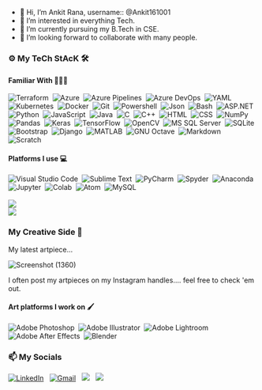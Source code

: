 - 👋 Hi, I’m Ankit Rana, username:: @Ankit161001 
- 👀 I’m interested in everything Tech.
- 🌱 I’m currently pursuing my B.Tech in CSE.
- 💞️ I’m looking forward to collaborate with many people.
<!--
- 📫 Mail me at :: www.ankit.kbl@gmail.com
- Alt E-mail :: www.ankit.creation161001@gmail.com
- LinkedIn :: www.linkedin.com/in/ankit-rana-2a5591203 -->

### ⚙ My TeCh StAcK 🛠

#### Familiar With 👨🏻‍💻

![Terraform](https://img.shields.io/badge/-Terraform-2e452e?style=flat&logo=terraform&logoColor=white)&nbsp;
![Azure](https://img.shields.io/badge/-Azure-2e452e?style=flat&logo=microsoft%20azure&logoColor=white)&nbsp;
![Azure Pipelines](https://img.shields.io/badge/-Azure520Pipelines-2e452e?style=flat&logo=azure%20pipelines&logoColor=white)&nbsp;
![Azure DevOps](https://img.shields.io/badge/-Azure%20DevOps-2e452e?style=flat&logo=azure%20devops&logoColor=white)&nbsp;
![YAML](https://img.shields.io/badge/-YAML-2e452e?style=flat&logo=yaml&logoColor=white)&nbsp;
![Kubernetes](https://img.shields.io/badge/-Kubernetes-2e452e?style=flat&logo=kubernetes&logoColor=white)&nbsp;
![Docker](https://img.shields.io/badge/-Docker-2e452e?style=flat&logo=docker&logoColor=white)&nbsp;
![Git](https://img.shields.io/badge/-Git-2e452e?style=flat&logo=git&logoColor=white)&nbsp;
![Powershell](https://img.shields.io/badge/-Powershell-2e452e?style=flat&logo=powershell&logoColor=white)&nbsp;
![Json](https://img.shields.io/badge/-Json-000000?style=flat&logo=json&logoColor=white)&nbsp;
![Bash](https://img.shields.io/badge/-Bash-2e452e?style=flat&logo=gnu%20bash&logoColor=white)&nbsp;
![ASP.NET](https://img.shields.io/badge/-ASP.NET%206-512BD4?style=flat&logo=.net&logoColor=white)&nbsp;
![Python](https://img.shields.io/badge/-Python-3776AB?style=flat&logo=python&logoColor=white)&nbsp;
![JavaScript](https://img.shields.io/badge/-JavaScript-F7DF1E?style=flat&logo=javascript&logoColor=black)&nbsp;
![Java](https://img.shields.io/badge/-Java-FFA518?style=flat&logo=Java&logoColor=black)&nbsp;
![C](https://img.shields.io/badge/-C-A8B9CC?style=flat&logo=C&logoColor=white)&nbsp;
![C++](https://img.shields.io/badge/-C++-00599C?style=flat&logo=C%2B%2B&logoColor=white)&nbsp;
![HTML](https://img.shields.io/badge/-HTML-E34F26?style=flat&logo=HTML5&logoColor=white)&nbsp;
![CSS](https://img.shields.io/badge/-CSS-1572B6?style=flat&logo=CSS3&logoColor=white)&nbsp;
![NumPy](https://img.shields.io/badge/numpy%20-%23013243.svg?&style=flat&logo=numpy&logoColor=white)&nbsp;
![Pandas](https://img.shields.io/badge/pandas%20-%23150458.svg?&style=flat&logo=pandas&logoColor=white)&nbsp;
![Keras](https://img.shields.io/badge/keras-D00000?&style=flat&logo=keras&logoColor=white)&nbsp;
![TensorFlow](https://img.shields.io/badge/-tensorflow-FF6F00?style=flat&logo=tensorflow&logoColor=white)&nbsp;
![OpenCV](https://img.shields.io/badge/-opencv-5C3EE8?style=flat&logo=opencv&logoColor=white)&nbsp;
![MS SQL Server](https://img.shields.io/badge/-MS%20SQL%20Server-CC2927?style=flat&logo=microsoft%20sql%20server&logoColor=white)&nbsp;
![SQLite](https://img.shields.io/badge/-SQLite-9a48c7?style=flat&logo=sqlite&logoColor=white)&nbsp;
![Bootstrap](https://img.shields.io/badge/-Bootstrap-746ae6?style=flat&logo=bootstrap&logoColor=white)&nbsp;
![Django](https://img.shields.io/badge/-Django-2e452e?style=flat&logo=django&logoColor=white)&nbsp;
![MATLAB](https://img.shields.io/badge/-MATLAB-2e452e?style=flat&logo=matlab&logoColor=white)&nbsp;
![GNU Octave](https://img.shields.io/badge/-Octave-0790C0?style=flat&logo=octave&logoColor=white)&nbsp;
![Markdown](https://img.shields.io/badge/-Markdown-2e452e?style=flat&logo=markdown&logoColor=white)&nbsp;
![Scratch](https://img.shields.io/badge/-Scratch-4D97FF?style=flat&logo=scratch&logoColor=white)&nbsp;





#### Platforms I use 💻

![Visual Studio Code](https://img.shields.io/badge/-Visual%20Studio%20Code-007ACC?flat&logo=visual-studio-code&logoColor=white)&nbsp;
![Sublime Text](https://img.shields.io/badge/-Sublime%20Text-FF9800?style=flat&logo=sublimetext&logoColor=white)&nbsp;
![PyCharm](https://img.shields.io/badge/-PyCharm-000000?style=flat&logo=pycharm&logoColor=white)&nbsp;
![Spyder](https://img.shields.io/badge/-Spyder-FF0000?style=flat&logo=spyderide&logoColor=white)&nbsp;
![Anaconda](https://img.shields.io/badge/-Anaconda-44A833?style=flat&logo=Anaconda&logoColor=white)&nbsp;
![Jupyter](https://img.shields.io/badge/-Jupyter-F37626?style=flat&logo=jupyter&logoColor=white)&nbsp;
![Colab](https://img.shields.io/badge/-Colab-F9AB00?style=flat&logo=googlecolab&logoColor=white)&nbsp;
![Atom](https://img.shields.io/badge/-Atom-7fc951?style=flat&logo=atom&logoColor=white)&nbsp;
![MySQL](https://img.shields.io/badge/-MySQL-487dc7?style=flat&logo=mysql&logoColor=white)&nbsp;
<br>
<br>
<img src = "https://github-readme-stats.vercel.app/api?username=Ankit161001&&show_icons=true&title_color=cc33ff&icon_color=33ccff&text_color=00cc66&bg_color=333333" />
<br>
<img src = "https://github-readme-stats.vercel.app/api/top-langs/?username=Ankit161001&&show_icons=true&title_color=cc33ff&icon_color=33ccff&text_color=00cc66&bg_color=333333&layout=compact" />
### My Creative Side 🎨

My latest artpiece...

![Screenshot (1360)](https://user-images.githubusercontent.com/61089784/128549986-eff648f0-47fd-4947-8391-3d7ed0853ce0.png)

I often post my artpieces on my Instagram handles.... feel free to check 'em out.

#### Art platforms I work on 🖌

![Adobe Photoshop](https://img.shields.io/badge/-Adobe%20Photoshop-31A8FF?flat&logo=adobephotoshop&logoColor=white)&nbsp;
![Adobe Illustrator](https://img.shields.io/badge/-Adobe%20Illustrator-FF9A00?style=flat&logo=adobeillustrator&logoColor=white)&nbsp;
![Adobe Lightroom](https://img.shields.io/badge/-Adobe%20Lightroom-31A8FF?style=flat&logo=adobelightroom&logoColor=white)&nbsp;
![Adobe After Effects](https://img.shields.io/badge/-Adobe%20After%20Effects-9999FF?style=flat&logo=adobeaftereffects&logoColor=white)&nbsp;
![Blender](https://img.shields.io/badge/-Blender-f7a436?style=flat&logo=blender&logoColor=white)&nbsp;

### 📫 My Socials


<a href="https://www.linkedin.com/in/ankit-rana-2a5591203"><img alt="LinkedIn" src="https://img.shields.io/badge/LinkedIn%20-%230077B5.svg?&style=flat&logo=linkedin&logoColor=white"/></a> &nbsp;
<a href="mailto:ankit.kbl@gmail.com"><img alt="Gmail" src="https://img.shields.io/badge/Gmail-D14836?style=flat&logo=gmail&logoColor=white" /></a> &nbsp;
<a href="https://instagram.com/ankit_rana_07"><img src="https://img.shields.io/badge/-@ankit_rana_07-E4405F?style=flat&logo=Instagram&logoColor=white"/></a> &nbsp;
<a href="https://instagram.com/ankit_creations"><img src="https://img.shields.io/badge/-@ankit_creations-E4405F?style=flat&logo=Instagram&logoColor=white"/></a> &nbsp;
<!---
Ankit161001/Ankit161001 is a ✨ special ✨ repository because its `README.md` (this file) appears on your GitHub profile.
You can click the Preview link to take a look at your changes.
--->
